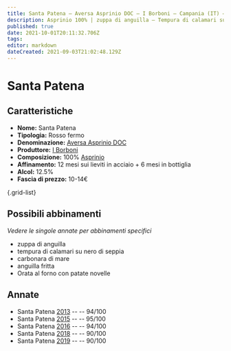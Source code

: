 ```yaml
---
title: Santa Patena – Aversa Asprinio DOC – I Borboni – Campania (IT) – 10-14€ – 4★-5★
description: Asprinio 100% | zuppa di anguilla – Tempura di calamari su nero di seppia – Carbonara di mare – Anguilla fritta – Orata al forno
published: true
date: 2021-10-01T20:11:32.706Z
tags: 
editor: markdown
dateCreated: 2021-09-03T21:02:48.129Z
---
```


# Santa Patena

## Caratteristiche
- **Nome:** Santa Patena
- **Tipologia:** Rosso fermo 
- **Denominazione:** [Aversa Asprinio DOC](/denominazioni/Italia/Campania/DOC/Aversa-Asprinio)
- **Produttore:** [I Borboni](/produttori/Italia/Campania/I-Borboni) 
- **Composizione:** 100% [Asprinio](/vitigni/Italia/asprinio)
- **Affinamento:** 12 mesi sui lieviti in acciaio + 6 mesi in bottiglia
- **Alcol:** 12.5%
- **Fascia di prezzo:** 10-14€

{.grid-list}



## Possibili abbinamenti
*Vedere le singole annate per abbinamenti specifici*

- zuppa di anguilla
- tempura di calamari su nero di seppia
- carbonara di mare
- anguilla fritta
- Orata al forno con patate novelle

## Annate
- Santa Patena [2013](/vini/Italia/Campania/I-Borboni/Santa-Patena/2013) -- <span class="star-5"></span> -- 94/100
- Santa Patena [2015](/vini/Italia/Campania/I-Borboni/Santa-Patena/2015) -- <span class="star-5"></span> -- 95/100
- Santa Patena [2016](/vini/Italia/Campania/I-Borboni/Santa-Patena/2016) -- <span class="star-5"></span> -- 94/100 
- Santa Patena [2018](/vini/Italia/Campania/I-Borboni/Santa-Patena/2018) -- <span class="star-4"></span> -- 90/100
- Santa Patena [2019](/vini/Italia/Campania/I-Borboni/Santa-Patena/2019) -- <span class="star-4"></span> -- 90/100